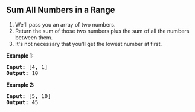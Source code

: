 ## Sum All Numbers in a Range

1. We'll pass you an array of two numbers. 
2. Return the sum of those two numbers plus the sum of all the numbers between them. 
3. It's not necessary that you'll get the lowest number at first.

**Example 1:**
<pre>
<b>Input:</b> [4, 1]
<b>Output:</b> 10
</pre>


**Example 2:**
<pre>
<b>Input:</b> [5, 10]
<b>Output:</b> 45
</pre>
